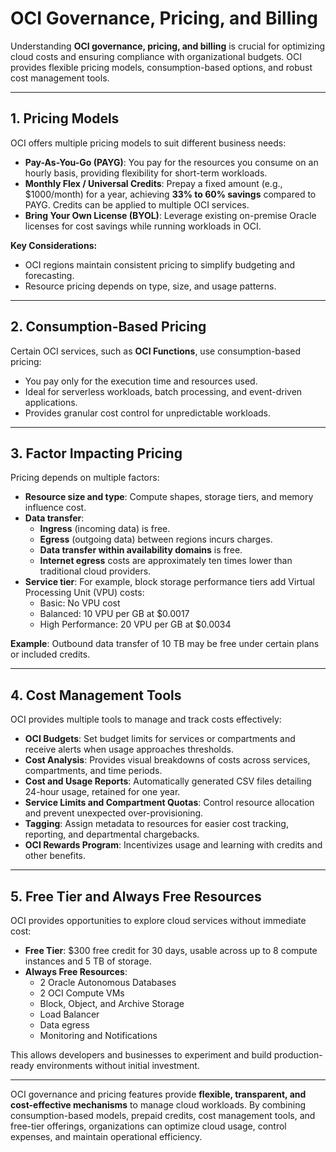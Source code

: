 # OCI Governance, Pricing, and Billing

Understanding **OCI governance, pricing, and billing** is crucial for optimizing cloud costs and ensuring compliance with organizational budgets. OCI provides flexible pricing models, consumption-based options, and robust cost management tools.

---

## 1. Pricing Models

OCI offers multiple pricing models to suit different business needs:

- **Pay-As-You-Go (PAYG)**: You pay for the resources you consume on an hourly basis, providing flexibility for short-term workloads.  
- **Monthly Flex / Universal Credits**: Prepay a fixed amount (e.g., $1000/month) for a year, achieving **33% to 60% savings** compared to PAYG. Credits can be applied to multiple OCI services.  
- **Bring Your Own License (BYOL)**: Leverage existing on-premise Oracle licenses for cost savings while running workloads in OCI.  

**Key Considerations:**  
- OCI regions maintain consistent pricing to simplify budgeting and forecasting.  
- Resource pricing depends on type, size, and usage patterns.  

---

## 2. Consumption-Based Pricing

Certain OCI services, such as **OCI Functions**, use consumption-based pricing:  

- You pay only for the execution time and resources used.  
- Ideal for serverless workloads, batch processing, and event-driven applications.  
- Provides granular cost control for unpredictable workloads.

---

## 3. Factor Impacting Pricing

Pricing depends on multiple factors:

- **Resource size and type**: Compute shapes, storage tiers, and memory influence cost.  
- **Data transfer**:  
  - **Ingress** (incoming data) is free.  
  - **Egress** (outgoing data) between regions incurs charges.  
  - **Data transfer within availability domains** is free.  
  - **Internet egress** costs are approximately ten times lower than traditional cloud providers.  
- **Service tier**: For example, block storage performance tiers add Virtual Processing Unit (VPU) costs:  
  - Basic: No VPU cost  
  - Balanced: 10 VPU per GB at $0.0017  
  - High Performance: 20 VPU per GB at $0.0034  

**Example**: Outbound data transfer of 10 TB may be free under certain plans or included credits.

---

## 4. Cost Management Tools

OCI provides multiple tools to manage and track costs effectively:  

- **OCI Budgets**: Set budget limits for services or compartments and receive alerts when usage approaches thresholds.  
- **Cost Analysis**: Provides visual breakdowns of costs across services, compartments, and time periods.  
- **Cost and Usage Reports**: Automatically generated CSV files detailing 24-hour usage, retained for one year.  
- **Service Limits and Compartment Quotas**: Control resource allocation and prevent unexpected over-provisioning.  
- **Tagging**: Assign metadata to resources for easier cost tracking, reporting, and departmental chargebacks.  
- **OCI Rewards Program**: Incentivizes usage and learning with credits and other benefits.

---

## 5. Free Tier and Always Free Resources

OCI provides opportunities to explore cloud services without immediate cost:

- **Free Tier**: $300 free credit for 30 days, usable across up to 8 compute instances and 5 TB of storage.  
- **Always Free Resources**:  
  - 2 Oracle Autonomous Databases  
  - 2 OCI Compute VMs  
  - Block, Object, and Archive Storage  
  - Load Balancer  
  - Data egress  
  - Monitoring and Notifications  

This allows developers and businesses to experiment and build production-ready environments without initial investment.

---

OCI governance and pricing features provide **flexible, transparent, and cost-effective mechanisms** to manage cloud workloads. By combining consumption-based models, prepaid credits, cost management tools, and free-tier offerings, organizations can optimize cloud usage, control expenses, and maintain operational efficiency.
